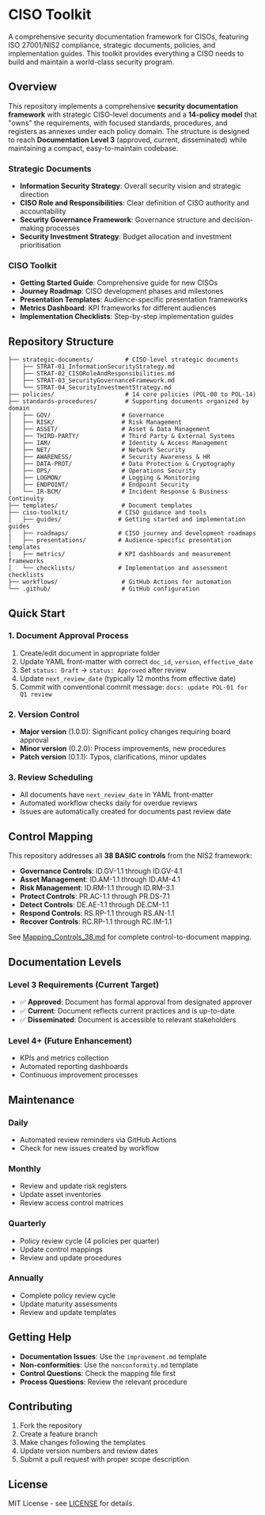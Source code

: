 # CISO Toolkit

A comprehensive security documentation framework for CISOs, featuring ISO 27001/NIS2 compliance, strategic documents, policies, and implementation guides. This toolkit provides everything a CISO needs to build and maintain a world-class security program.

## Overview

This repository implements a comprehensive **security documentation framework** with strategic CISO-level documents and a **14-policy model** that "owns" the requirements, with focused standards, procedures, and registers as annexes under each policy domain. The structure is designed to reach **Documentation Level 3** (approved, current, disseminated) while maintaining a compact, easy-to-maintain codebase.

### Strategic Documents
- **Information Security Strategy**: Overall security vision and strategic direction
- **CISO Role and Responsibilities**: Clear definition of CISO authority and accountability
- **Security Governance Framework**: Governance structure and decision-making processes
- **Security Investment Strategy**: Budget allocation and investment prioritisation

### CISO Toolkit
- **Getting Started Guide**: Comprehensive guide for new CISOs
- **Journey Roadmap**: CISO development phases and milestones
- **Presentation Templates**: Audience-specific presentation frameworks
- **Metrics Dashboard**: KPI frameworks for different audiences
- **Implementation Checklists**: Step-by-step implementation guides

## Repository Structure

```
├── strategic-documents/         # CISO-level strategic documents
│   ├── STRAT-01_InformationSecurityStrategy.md
│   ├── STRAT-02_CISORoleAndResponsibilities.md
│   ├── STRAT-03_SecurityGovernanceFramework.md
│   └── STRAT-04_SecurityInvestmentStrategy.md
├── policies/                    # 14 core policies (POL-00 to POL-14)
├── standards-procedures/        # Supporting documents organized by domain
│   ├── GOV/                    # Governance
│   ├── RISK/                   # Risk Management
│   ├── ASSET/                  # Asset & Data Management
│   ├── THIRD-PARTY/            # Third Party & External Systems
│   ├── IAM/                    # Identity & Access Management
│   ├── NET/                    # Network Security
│   ├── AWARENESS/              # Security Awareness & HR
│   ├── DATA-PROT/              # Data Protection & Cryptography
│   ├── OPS/                    # Operations Security
│   ├── LOGMON/                 # Logging & Monitoring
│   ├── ENDPOINT/               # Endpoint Security
│   └── IR-BCM/                 # Incident Response & Business Continuity
├── templates/                  # Document templates
├── ciso-toolkit/              # CISO guidance and tools
│   ├── guides/                # Getting started and implementation guides
│   ├── roadmaps/              # CISO journey and development roadmaps
│   ├── presentations/         # Audience-specific presentation templates
│   ├── metrics/               # KPI dashboards and measurement frameworks
│   └── checklists/            # Implementation and assessment checklists
├── workflows/                  # GitHub Actions for automation
└── .github/                    # GitHub configuration
```

## Quick Start

### 1. Document Approval Process
1. Create/edit document in appropriate folder
2. Update YAML front-matter with correct `doc_id`, `version`, `effective_date`
3. Set `status: Draft` → `status: Approved` after review
4. Update `next_review_date` (typically 12 months from effective date)
5. Commit with conventional commit message: `docs: update POL-01 for Q1 review`

### 2. Version Control
- **Major version** (1.0.0): Significant policy changes requiring board approval
- **Minor version** (0.2.0): Process improvements, new procedures
- **Patch version** (0.1.1): Typos, clarifications, minor updates

### 3. Review Scheduling
- All documents have `next_review_date` in YAML front-matter
- Automated workflow checks daily for overdue reviews
- Issues are automatically created for documents past review date

## Control Mapping

This repository addresses all **38 BASIC controls** from the NIS2 framework:

- **Governance Controls**: ID.GV-1.1 through ID.GV-4.1
- **Asset Management**: ID.AM-1.1 through ID.AM-4.1  
- **Risk Management**: ID.RM-1.1 through ID.RM-3.1
- **Protect Controls**: PR.AC-1.1 through PR.DS-7.1
- **Detect Controls**: DE.AE-1.1 through DE.CM-1.1
- **Respond Controls**: RS.RP-1.1 through RS.AN-1.1
- **Recover Controls**: RC.RP-1.1 through RC.IM-1.1

See [Mapping_Controls_38.md](matrices/Mapping_Controls_38.md) for complete control-to-document mapping.

## Documentation Levels

### Level 3 Requirements (Current Target)
- ✅ **Approved**: Document has formal approval from designated approver
- ✅ **Current**: Document reflects current practices and is up-to-date
- ✅ **Disseminated**: Document is accessible to relevant stakeholders

### Level 4+ (Future Enhancement)
- KPIs and metrics collection
- Automated reporting dashboards
- Continuous improvement processes

## Maintenance

### Daily
- Automated review reminders via GitHub Actions
- Check for new issues created by workflow

### Monthly
- Review and update risk registers
- Update asset inventories
- Review access control matrices

### Quarterly
- Policy review cycle (4 policies per quarter)
- Update control mappings
- Review and update procedures

### Annually
- Complete policy review cycle
- Update maturity assessments
- Review and update templates

## Getting Help

- **Documentation Issues**: Use the `improvement.md` template
- **Non-conformities**: Use the `nonconformity.md` template
- **Control Questions**: Check the mapping file first
- **Process Questions**: Review the relevant procedure

## Contributing

1. Fork the repository
2. Create a feature branch
3. Make changes following the templates
4. Update version numbers and review dates
5. Submit a pull request with proper scope description

## License

MIT License - see [LICENSE](LICENSE) for details.
